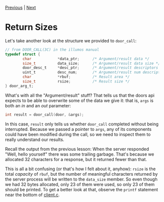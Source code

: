 [Previous](.././80_hello_world/) | [Next](.././C0_door_bandwidth/)

# Return Sizes

Let's take another look at the structure we provided to `door_call`:

```c
// from DOOR_CALL(3C) in the illumos manual
typedef struct {
        char            *data_ptr;      /* Argument/result data */
        size_t          data_size;      /* Argument/result data size */
        door_desc_t     *desc_ptr;      /* Argument/result descriptors */
        uint_t          desc_num;       /* Argument/result num descriptors */
        char            *rbuf;          /* Result area */
        size_t          rsize;          /* Result size */
} door_arg_t;
```

What's with all the "Argument/result" stuff? That tells us that the doors
api expects to be able to overwrite some of the data we give it: that is, `args`
is both an *in* and an *out* parameter:

```c
int result = door_call(door, &args);
```

In this case, `result` only tells us whether `door_call` completed without being
interrupted. Because we passed a pointer to `args`, any of its components could
have been modified during the call, so we need to inspect them to really
understand our results.

Recall the output from the previous lesson: When the server responded "Well,
hello yourself" there was some trailing garbage. That's because we allocated 32
characters for a response, but it returned fewer than that.

This is all a bit confusing (or that's how I felt about it, anyhow): `rsize` is
the total *capacity* of `rbuf`, but the number of meaningful characters returned
by the server process will be written to the `data_size` member. So even though
we had 32 bytes allocated, only 23 of them were used, so only 23 of them should
be printed. To get a better look at that, observe the `printf` statement near
the bottom of [client.c](client.c).
